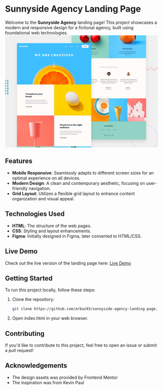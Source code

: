 # Sunnyside Agency Landing Page  

Welcome to the **Sunnyside Agency** landing page! This project showcases a modern and responsive design for a fictional agency, built using foundational web technologies.  
![Sunnyside Agency Desktop Preview](./design/desktop-preview.jpg)

## Features  

- **Mobile Responsive**: Seamlessly adapts to different screen sizes for an optimal experience on all devices.  
- **Modern Design**: A clean and contemporary aesthetic, focusing on user-friendly navigation.  
- **Grid Layout**: Utilizes a flexible grid layout to enhance content organization and visual appeal.  

## Technologies Used  

- **HTML**: The structure of the web pages.  
- **CSS**: Styling and layout enhancements.  
- **Figma**: Initially designed in Figma, later converted to HTML/CSS.  

## Live Demo  

Check out the live version of the landing page here: [Live Demo](https://arbaz93.github.io/sunnyside-agency-landing-page/)  

## Getting Started  

To run this project locally, follow these steps:  

1. Clone the repository:  
   ```bash  
   git clone https://github.com/arbaz93/sunnyside-agency-landing-page.git

2. Open index.html in your web browser.
   
## Contributing  

If you'd like to contribute to this project, feel free to open an issue or submit a pull request!

## Acknowledgements  

- The design assets was provided by Frontend Mentor
- The inspiration was from Kevin Paul
